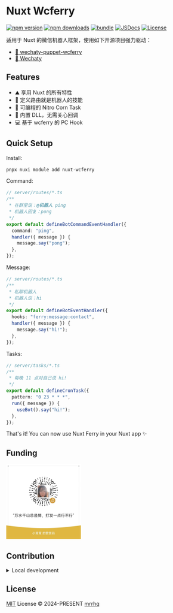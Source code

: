 # Nuxt Wcferry

[![npm version][npm-version-src]][npm-version-href]
[![npm downloads][npm-downloads-src]][npm-downloads-href]
[![bundle][bundle-src]][bundle-href]
[![JSDocs][jsdocs-src]][jsdocs-href]
[![License][license-src]][license-href]

适用于 Nuxt 的微信机器人框架，使用如下开源项目强力驱动：

- [🦾 wechaty-puppet-wcferry](https://github.com/mrrhq/wechaty-puppet-wcferry)
- [🤖 Wechaty](https://wechaty.js.org/)

## Features

<!-- Highlight some of the features your module provide here -->

- ⛰ 享用 Nuxt 的所有特性
- 🚠 定义路由就是机器人的技能
- 🌲 可编程的 Nitro Corn Task
- 🦾 内置 DLL，无需关心回调
- 💻 基于 wcferry 的 PC Hook

## Quick Setup

Install:

```bash
pnpx nuxi module add nuxt-wcferry
```

Command:

```ts
// server/routes/*.ts
/**
 * 在群里说：@机器人 ping
 * 机器人回复：pong
 */
export default defineBotCommandEventHandler({
  command: "ping",
  handler({ message }) {
    message.say("pong");
  },
});
```

Message:

```ts
// server/routes/*.ts
/**
 * 私聊机器人
 * 机器人说：hi
 */
export default defineBotEventHandler({
  hooks: "ferry:message:contact",
  handler({ message }) {
    message.say("hi!");
  },
});
```

Tasks:

```ts
// server/tasks/*.ts
/**
 * 每晚 11 点对自己说 hi!
 */
export default defineCronTask({
  pattern: "0 23 * * *",
  run({ message }) {
    useBot().say("hi!");
  },
});
```

That's it! You can now use Nuxt Ferry in your Nuxt app ✨

## Funding

<img src="./FUNDING.jpg" width="200" />

## Contribution

<details>
  <summary>Local development</summary>

```bash
# Install dependencies
npm install

# Generate type stubs
npm run dev:prepare

# Develop with the playground
npm run dev

# Build the playground
npm run dev:build

# Run ESLint
npm run lint

# Run Vitest
npm run test
npm run test:watch

# Release new version
npm run release
```

</details>

## License

[MIT](./LICENSE) License © 2024-PRESENT [mrrhq](https://github.com/mrrhqmao)

<!-- Badges -->

[npm-version-src]: https://img.shields.io/npm/v/nuxt-wcferry?style=flat&colorA=080f12&colorB=1fa669
[npm-version-href]: https://npmjs.com/package/nuxt-wcferry
[npm-downloads-src]: https://img.shields.io/npm/dm/nuxt-wcferry?style=flat&colorA=080f12&colorB=1fa669
[npm-downloads-href]: https://npmjs.com/package/nuxt-wcferry
[bundle-src]: https://img.shields.io/bundlephobia/minzip/nuxt-wcferry?style=flat&colorA=080f12&colorB=1fa669&label=minzip
[bundle-href]: https://bundlephobia.com/result?p=nuxt-wcferry
[license-src]: https://img.shields.io/github/license/mrrhq/nuxt-wcferry.svg?style=flat&colorA=080f12&colorB=1fa669
[license-href]: https://github.com/mrrhq/nuxt-wcferry/blob/main/LICENSE
[jsdocs-src]: https://img.shields.io/badge/jsdocs-reference-080f12?style=flat&colorA=080f12&colorB=1fa669
[jsdocs-href]: https://www.jsdocs.io/package/nuxt-wcferry
